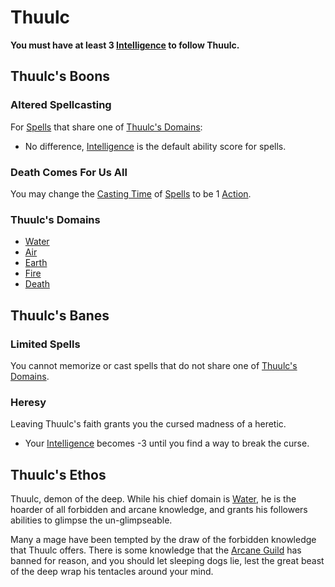 ---
---

# Thuulc

**You must have at least 3 [Intelligence](../../../../Player%20Characters/Chosen%20Statistics/Intelligence.md) to follow Thuulc.**

## Thuulc's Boons

### Altered Spellcasting

For [Spells](../../../Spells.md) that share one of [Thuulc's Domains](Thuulc.md#Thuulc's%20Domains):

* No difference, [Intelligence](../../../../Player%20Characters/Chosen%20Statistics/Intelligence.md) is the default ability score for spells.

### Death Comes For Us All

You may change the [Casting Time](../../../Spellcasting.md#Casting%20Time) of [Spells](../../../Spells.md) to be 1 [Action](../../../../Game%20Procedures/Action.md).

### Thuulc's Domains

* [Water](../../../Spell%20Domains/Water.md)
* [Air](../../../Spell%20Domains/Air.md)
* [Earth](../../../Spell%20Domains/Earth.md)
* [Fire](../../../Spell%20Domains/Fire.md)
* [Death](../../../Spell%20Domains/Death.md)

## Thuulc's Banes

### Limited Spells

You cannot memorize or cast spells that do not share one of [Thuulc's Domains](Thuulc.md#Thuulc's%20Domains).

### Heresy

Leaving Thuulc's faith grants you the cursed madness of a heretic.

* Your [Intelligence](../../../../Player%20Characters/Chosen%20Statistics/Intelligence.md) becomes -3 until you find a way to break the curse.

## Thuulc's Ethos

Thuulc, demon of the deep. While his chief domain is [Water](../../../Spell%20Domains/Water.md), he is the hoarder of all forbidden and arcane knowledge, and grants his followers abilities to glimpse the un-glimpseable.

Many a mage have been tempted by the draw of the forbidden knowledge that Thuulc offers. There is some knowledge that the [Arcane Guild](../../../../Economy/Detailed%20Prices/Relevant%20Prices/Arcane%20Guild.md) has banned for reason, and you should let sleeping dogs lie, lest the great beast of the deep wrap his tentacles around your mind.
